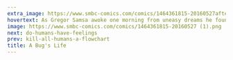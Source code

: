 ```yaml
---
extra_image: https://www.smbc-comics.com/comics/1464361815-20160527after (1).png
hovertext: As Gregor Samsa awoke one morning from uneasy dreams he found himself to be a REAL BOY!
image: https://www.smbc-comics.com/comics/1464361815-20160527 (1).png
next: do-humans-have-feelings
prev: kill-all-humans-a-flowchart
title: A Bug's Life
---
```

